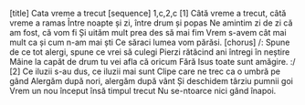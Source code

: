 [title] Cata vreme a trecut
[sequence] 1,c,2,c
[1]
Câtă vreme a trecut, câtă vreme a ramas
Între noapte și zi, între drum și popas
Ne amintim zi de zi că am fost, că vom fi
Și uităm mult prea des să mai fim
Vrem s-avem cât mai mult ca și cum n-am mai ști
Ce săraci lumea vom părăsi.
[chorus]
/: Spune de ce tot alergi, spune ce vrei să culegi
Pierzi rătăcind ani întregi în neștire
Mâine la capăt de drum tu vei afla că oricum
Fără Isus toate sunt amăgire. :/
[2]
Ce iluzii s-au dus, ce iluzii mai sunt
Clipe care ne trec ca o umbră pe gând
Alergăm după nori, alergăm după vânt
Și deschidem târziu pumnii goi
Vrem un nou început însă timpul trecut
Nu se-ntoarce nici gând înapoi.

